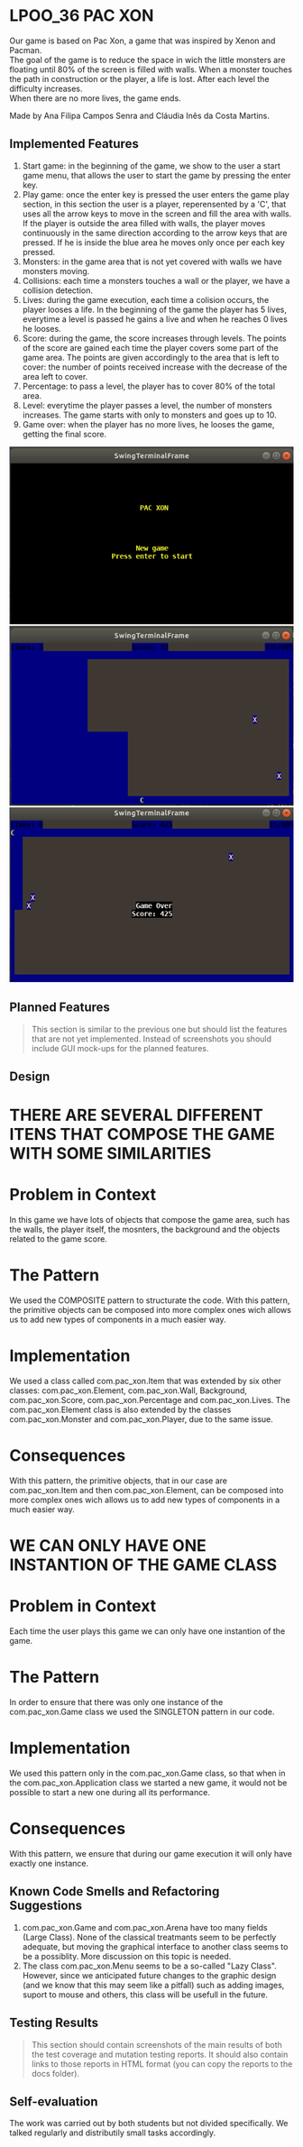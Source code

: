 ﻿# LPOO_36 PAC XON

 Our game is based on Pac Xon, a game that was inspired by Xenon and Pacman.   
 The goal of the game is to reduce the space in wich the little monsters are floating until 80% of the screen is filled with walls. When a monster touches the path in construction or the player, a life is lost. After each level the difficulty increases.  
 When there are no more lives, the game ends. 

 Made by Ana Filipa Campos Senra and Cláudia Inês da Costa Martins.

## Implemented Features

 1. Start game: in the beginning of the game, we show to the user a start game menu, that allows the user to start the game by pressing the enter key.    
 2. Play game: once the enter key is pressed the user enters the game play section, in this section the user is a player, reperensented by a 'C', that uses all the arrow keys to move in the screen and fill the area with walls. If the player is outside the area filled with walls, the player moves continuously in the same direction according to the arrow keys that are pressed. If he is inside the blue area he moves only once per each key pressed.  
 3. Monsters: in the game area that is not yet covered with walls we have monsters moving.   
 4. Collisions: each time a monsters touches a wall or the player, we have a collision detection.  
 5. Lives: during the game execution, each time a colision occurs, the player looses a life. In the beginning of the game the player has 5 lives, everytime a level is passed he gains a live and when he reaches 0 lives he looses.
 6. Score: during the game, the score increases through levels. The points of the score are gained each time the player covers some part of the game area. The points are given accordingly to the area that is left to cover: the number of points received increase with the decrease of the area left to cover.   
 7. Percentage: to pass a level, the player has to cover 80% of the total area.  
 8. Level: everytime the player passes a level, the number of monsters increases. The game starts with only to monsters and goes up to 10.   
 9. Game over: when the player has no more lives, he looses the game, getting the final score.   
 
 ![Begin](images/start.png)  
 ![Game](images/finishedPath.png)  
 ![GAMEOVER](images/gameOver.png)  

## Planned Features

> This section is similar to the previous one but should list the features that are not yet implemented. Instead of screenshots you should include GUI mock-ups for the planned features.

## Design

# THERE ARE SEVERAL DIFFERENT ITENS THAT COMPOSE THE GAME WITH SOME SIMILARITIES

# Problem in Context
 In this game we have lots of objects that compose the game area, such has the walls, the player itself, the mosnters, the background and the objects related to the game score.
 
# The Pattern
 We used the COMPOSITE pattern to structurate the code. With this pattern, the primitive objects can be composed into more complex ones wich allows us to add new types of components in a much easier way.
 
# Implementation
 We used a class called com.pac_xon.Item that was extended by six other classes: com.pac_xon.Element, com.pac_xon.Wall, Background, com.pac_xon.Score, com.pac_xon.Percentage and com.pac_xon.Lives. The com.pac_xon.Element class is also extended by the classes com.pac_xon.Monster and com.pac_xon.Player, due to the same issue.  
 
# Consequences
 With this pattern, the primitive objects, that in our case are com.pac_xon.Item and then com.pac_xon.Element, can be composed into more complex ones wich allows us to add new types of components in a much easier way.
  
  
# WE CAN ONLY HAVE ONE INSTANTION OF THE GAME CLASS

# Problem in Context
 Each time the user plays this game we can only have one instantion of the game.
 
# The Pattern
 In order to ensure that there was only one instance of the com.pac_xon.Game class we used the SINGLETON pattern in our code. 

# Implementation
 We used this pattern only in the com.pac_xon.Game class, so that when in the com.pac_xon.Application class we started a new game, it would not be possible to start a new one during all its performance.  

# Consequences
 With this pattern, we ensure that during our game execution it will only have exactly one instance. 


## Known Code Smells and Refactoring Suggestions

1. com.pac_xon.Game and com.pac_xon.Arena have too many fields (Large Class). None of the classical treatmants seem to be perfectly adequate, but moving the graphical interface to another class seems to be a possiblity. More discussion on this topic is needed.
2. The class com.pac_xon.Menu seems to be a so-called "Lazy Class". However, since we anticipated future changes to the graphic design (and we know that this may seem like a pitfall) such as adding images, suport to mouse and others, this class will be usefull in the future.

## Testing Results

> This section should contain screenshots of the main results of both the test coverage and mutation testing reports. It should also contain links to those reports in HTML format (you can copy the reports to the docs folder).

## Self-evaluation
The work was carried out by both students but not divided specifically. We talked regularly and distributily small tasks accordingly. 
